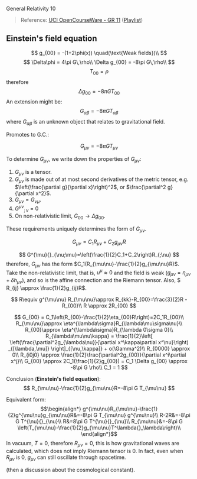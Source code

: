 General Relativity 10

> Reference: [UCI OpenCourseWare - GR 11](https://www.youtube.com/watch?v=Vlx8GQOwOic&index=12&list=PLqOZ6FD_RQ7ln1ZQPEU9aZQsEj0eyGlT6) ([Playlist](https://www.youtube.com/playlist?list=PLqOZ6FD_RQ7ln1ZQPEU9aZQsEj0eyGlT6))

## Einstein's field equation

$$
g_{00} = -(1+2\phi(x)) \quad(\text{Weak fields})\\
$$
$$
\Delta\phi = 4\pi G\,\rho\\
\Delta g_{00} = -8\pi G\,\rho\\
$$
$$
T_{00}=\rho
$$
therefore
$$
\Delta g_{00} = -8\pi G T_{00}
$$
An extension might be:
$$
G_{\alpha\beta}=-8\pi G T_{\alpha\beta}
$$
where $G_{\alpha\beta}$ is an unknown object that relates to gravitational field.

Promotes to G.C.:

$$
G_{\mu\nu}=-8\pi G T_{\mu\nu}
$$

To determine $G_{\mu\nu}$, we write down the properties of $G_{\mu\nu}$:

1. $G_{\mu\nu}$ is a tensor.
1. $G_{\mu\nu}$ is made out of at most second derivatives of the metric tensor, e.g. $\left(\frac{\partial g}{\partial x}\right)^2$, or $\frac{\partial^2 g}{\partial x^2}$.
1. $G_{\mu\nu}=G_{\nu\mu}$.
1. $G^{\mu\nu}{}_{;\nu} = 0$
1. On non-relativistic limit, $G_{00}\to\Delta g_{00}$.

These requirements uniquely determines the form of $G_{\mu\nu}$.

$$
G_{\mu\nu} = C_1 R_{\mu\nu}+ C_2 g_{\mu\nu} R
$$

$$
G^{\mu}{}_{\nu;\mu}=\left(\frac{1}{2}C_1+C_2\right)R_{;\nu}
$$
therefore, $G_{\mu\nu}$ has the form $C_1(R_{\mu\nu}-\frac{1}{2}g_{\mu\nu}R)$.
Take the non-relativistic limit, that is, $u^\mu \approx 0$ and the field is weak ($g_{\mu\nu} = \eta_{\mu\nu}+\delta h_{\mu\nu}$), and so is the affine connection and the Riemann tensor. Also, $
R_{ij} \approx \frac{1}{2}g_{ij}R$.

$$
R\equiv g^{\mu\nu} R_{\mu\nu}\approx R_{kk}-R_{00}=\frac{3}{2}R - R_{00}\\
R \approx 2R_{00}
$$

$$
G_{00} = C_1\left(R_{00}-\frac{1}{2}\eta_{00}R\right)=2C_1R_{00}\\
R_{\mu\nu}\approx \eta^{\lambda\sigma}R_{\lambda\mu\sigma\nu}\\
R_{00}\approx \eta^{\lambda\sigma}R_{\lambda 0\sigma 0}\\
R_{\lambda\mu\nu\kappa} = \frac{1}{2}\left[
  \left(\frac{\partial^2g_{\lambda\nu}}{\partial x^\kappa\partial x^\nu}\right)
  _{[\lambda,\mu]}
\right]_{[\nu,\kappa]} + o(\Gamma^2)\\
R_{0000} \approx 0\\
R_{i0j0} \approx \frac{1}{2}\frac{\partial^2g_{00}}{\partial x^i\partial x^j}\\
G_{00} \approx 2C_1(\frac{1}{2}g_{00}) = C_1 \Delta g_{00} \approx -8\pi G \rho\\
C_1 = 1
$$

Conclusion (**Einstein's field equation**):
$$
R_{\mu\nu}-\frac{1}{2}g_{\mu\nu}R=-8\pi G T_{\mu\nu}
$$

Equivalent form:
$$\begin{align*}
g^{\mu\nu}R_{\mu\nu}-\frac{1}{2}g^{\mu\nu}g_{\mu\nu}R&=-8\pi G T_{\mu\nu} g^{\mu\nu}\\
R-2R&=-8\pi G T^{\nu}{}_{\nu}\\
R&=8\pi G T^{\nu}{}_{\nu}\\
R_{\mu\nu}&=-8\pi G \left(T_{\mu\nu}-\frac{1}{2}g_{\mu\nu}T^\lambda{}_\lambda\right)\\
\end{align*}$$
In vacuum, $T=0$, therefore $R_{\mu\nu}=0$, this is how gravitational waves are calculated, which does not imply Riemann tensor is $0$. In fact, even when $R_{\mu\nu}$ is $0$, $g_{\mu\nu}$ can still oscillate through spacetime.

(then a discussion about the cosmological constant).